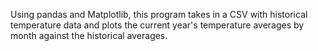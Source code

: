 Using pandas and Matplotlib, this program takes in a CSV with historical temperature data and plots the current year's temperature averages by month against the historical averages.
